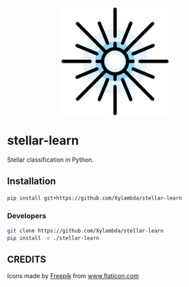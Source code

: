 <p align="center">
  <img src="assets/star.png" width="250">
</p>


# stellar-learn

Stellar classification in Python.

## Installation

```bash
pip install git+https://github.com/Xylambda/stellar-learn
```

### Developers

```bash
git clone https://github.com/Xylambda/stellar-learn
pip install -e ./stellar-learn
```

## CREDITS

<div>
Icons made by <a href="https://www.freepik.com" title="Freepik">Freepik</a> from <a href="https://www.flaticon.com/" title="Flaticon">www.flaticon.com</a>
</div>
